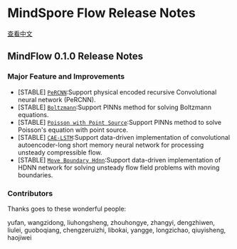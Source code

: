 # MindSpore Flow Release Notes

[查看中文](./RELEASE_CN.md)

## MindFlow 0.1.0 Release Notes

### Major Feature and Improvements

- [STABLE] [`PeRCNN`](https://gitee.com/mindspore/mindscience/tree/master/MindFlow/applications/data_mechanism_fusion/PeRCNN):Support physical encoded recursive Convolutional neural network (PeRCNN).
- [STABLE] [`Boltzmann`](https://gitee.com/mindspore/mindscience/tree/master/MindFlow/applications/physics_driven/boltzmann):Support PINNs method for solving Boltzmann equations.
- [STABLE] [`Poisson with Point Source`](https://gitee.com/mindspore/mindscience/tree/master/MindFlow/applications/physics_driven/poisson_point_source):Support PINNs method to solve Poisson's equation with point source.
- [STABLE] [`CAE-LSTM`](https://gitee.com/mindspore/mindscience/tree/master/MindFlow/applications/data_driven/cae_lstm):Support data-driven implementation of convolutional autoencoder-long short memory neural network for processing unsteady compressible flow.
- [STABLE] [`Move Boundary Hdnn`](https://gitee.com/mindspore/mindscience/tree/master/MindFlow/applications/data_driven/move_boundary_hdnn):Support data-driven implementation of HDNN network for solving unsteady flow field problems with moving boundaries.

### Contributors

Thanks goes to these wonderful people:

yufan, wangzidong, liuhongsheng, zhouhongye, zhangyi, dengzhiwen, liulei, guoboqiang, chengzeruizhi, libokai, yangge, longzichao, qiuyisheng, haojiwei